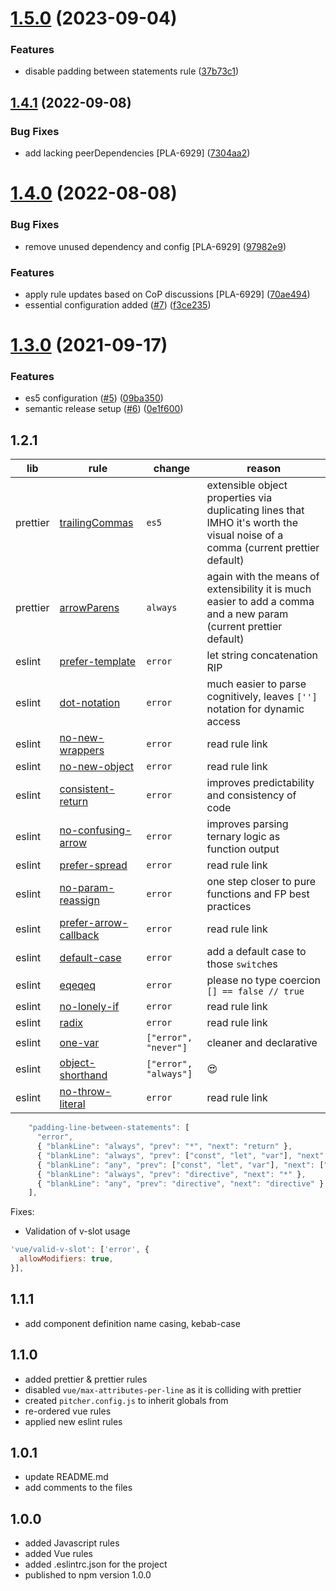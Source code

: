 # [1.5.0](https://github.com/PitcherAG/pitcher-code-style/compare/v1.4.1...v1.5.0) (2023-09-04)


### Features

* disable padding between statements rule ([37b73c1](https://github.com/PitcherAG/pitcher-code-style/commit/37b73c17bda19e53fe57ddb9117a816fc02f06eb))

## [1.4.1](https://github.com/PitcherAG/pitcher-code-style/compare/v1.4.0...v1.4.1) (2022-09-08)


### Bug Fixes

* add lacking peerDependencies [PLA-6929] ([7304aa2](https://github.com/PitcherAG/pitcher-code-style/commit/7304aa259d530b46b66648748ec8485a165ba516))

# [1.4.0](https://github.com/PitcherAG/pitcher-code-style/compare/v1.3.0...v1.4.0) (2022-08-08)


### Bug Fixes

* remove unused dependency and config [PLA-6929] ([97982e9](https://github.com/PitcherAG/pitcher-code-style/commit/97982e9f68b67c81cb92f2ad446edc294d171c49))


### Features

* apply rule updates based on CoP discussions [PLA-6929] ([70ae494](https://github.com/PitcherAG/pitcher-code-style/commit/70ae4942d2bc6f4c2ac514095c9a96602a7a223f))
* essential configuration added ([#7](https://github.com/PitcherAG/pitcher-code-style/issues/7)) ([f3ce235](https://github.com/PitcherAG/pitcher-code-style/commit/f3ce2352b71be2a8cd676f431ac85c2fd727442b))

# [1.3.0](https://github.com/PitcherAG/pitcher-code-style/compare/v1.2.1...v1.3.0) (2021-09-17)


### Features

* es5 configuration ([#5](https://github.com/PitcherAG/pitcher-code-style/issues/5)) ([09ba350](https://github.com/PitcherAG/pitcher-code-style/commit/09ba35070c5d9dc1992f22f931e7d4a7f88547a6))
* semantic release setup ([#6](https://github.com/PitcherAG/pitcher-code-style/issues/6)) ([0e1f600](https://github.com/PitcherAG/pitcher-code-style/commit/0e1f600dcbc1103854c7100fc8ae03c146c8bc62))

## 1.2.1
| lib | rule | change | reason | 
| ------ | ------ | ------ | ------ |
| prettier | [trailingCommas](https://prettier.io/docs/en/options.html#trailing-commas) | `es5` | extensible object properties via duplicating lines that IMHO it's worth the visual noise of a comma (current prettier default) |
| prettier | [arrowParens](https://prettier.io/docs/en/options.html#arrow-function-parentheses) | `always` | again with the means of extensibility it is much easier to add a comma and a new param (current prettier default) |
| eslint | [prefer-template](https://eslint.org/docs/rules/prefer-template) | `error` | let string concatenation RIP |
| eslint | [dot-notation](https://eslint.org/docs/rules/dot-notation) | `error` | much easier to parse cognitively, leaves `['']` notation for dynamic access  |
| eslint | [no-new-wrappers](https://eslint.org/docs/rules/no-new-wrappers) | `error` | read rule link  |
| eslint | [no-new-object](https://eslint.org/docs/rules/no-new-object) | `error` | read rule link  |
| eslint | [consistent-return](https://eslint.org/docs/rules/consistent-return) | `error` | improves predictability and consistency of code  |
| eslint | [no-confusing-arrow](https://eslint.org/docs/rules/no-confusing-arrow) | `error` | improves parsing ternary logic as function output |
| eslint | [prefer-spread](https://eslint.org/docs/rules/prefer-spread) | `error` | read rule link |
| eslint | [no-param-reassign](https://eslint.org/docs/rules/no-param-reassign) | `error` | one step closer to pure functions and FP best practices |
| eslint | [prefer-arrow-callback](https://eslint.org/docs/rules/prefer-arrow-callback) | `error` | read rule link |
| eslint | [default-case](https://eslint.org/docs/rules/default-case) | `error` | add a default case to those `switch`es |
| eslint | [eqeqeq](https://eslint.org/docs/rules/eqeqeq) | `error` | please no type coercion ```[] == false // true``` |
| eslint | [no-lonely-if](https://eslint.org/docs/rules/no-lonely-if) | `error` | read rule link |
| eslint | [radix](https://eslint.org/docs/rules/radix) | `error` | read rule link |
| eslint | [one-var](https://eslint.org/docs/rules/one-var) | `["error", "never"]` | cleaner and declarative |
| eslint | [object-shorthand](https://eslint.org/docs/rules/object-shorthand) | `["error", "always"]` | :heart_eyes:  |
| eslint | [no-throw-literal](https://eslint.org/docs/rules/no-throw-literal) | `error` | read rule link |

```js
    "padding-line-between-statements": [
      "error",
      { "blankLine": "always", "prev": "*", "next": "return" },
      { "blankLine": "always", "prev": ["const", "let", "var"], "next": "*" },
      { "blankLine": "any", "prev": ["const", "let", "var"], "next": ["const", "let", "var"] },
      { "blankLine": "always", "prev": "directive", "next": "*" },
      { "blankLine": "any", "prev": "directive", "next": "directive" }
    ],
```

Fixes:
- Validation of v-slot usage
```js
'vue/valid-v-slot': ['error', {
  allowModifiers: true,
}],
```

## 1.1.1
 - add component definition name casing, kebab-case

## 1.1.0
 - added prettier & prettier rules
 - disabled `vue/max-attributes-per-line` as it is colliding with prettier
 - created `pitcher.config.js` to inherit globals from
 - re-ordered vue rules
 - applied new eslint rules
  
## 1.0.1
 - update README.md
 - add comments to the files

## 1.0.0
 - added Javascript rules
 - added Vue rules
 - added .eslintrc.json for the project
 - published to npm version 1.0.0
